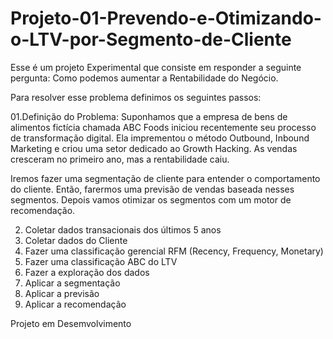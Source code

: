 # Projeto-01-Prevendo-e-Otimizando-o-LTV-por-Segmento-de-Cliente
Esse é um projeto Experimental que consiste em responder a seguinte pergunta: Como podemos aumentar a Rentabilidade do Negócio.

Para resolver esse problema definimos os seguintes passos:

01.Definição do Problema: Suponhamos que a empresa de bens de alimentos fictícia chamada ABC Foods iniciou recentemente seu processo de transformação digital. Ela imprementou o método Outbound, Inbound Marketing e criou uma setor dedicado ao Growth Hacking. As vendas cresceram no primeiro ano, mas a rentabilidade caiu. 

Iremos fazer uma segmentação de cliente para entender o comportamento do cliente. Então, farermos uma previsão de vendas baseada nesses segmentos. Depois vamos otimizar os segmentos com um motor de recomendação.  

2. Coletar dados transacionais dos últimos 5 anos
3. Coletar dados do Cliente
4. Fazer uma classificação gerencial RFM (Recency, Frequency, Monetary)
5. Fazer uma classificação ABC do LTV
6. Fazer a exploração dos dados
7. Aplicar a segmentação
8. Aplicar a previsão
9. Aplicar a recomendação



Projeto em Desemvolvimento
